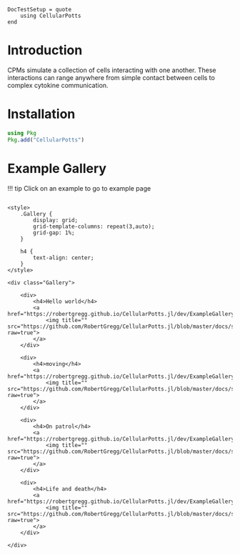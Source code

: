 ```@meta
DocTestSetup = quote
    using CellularPotts
end
```

# Introduction

CPMs simulate a collection of cells interacting with one another. These interactions can range anywhere from simple contact between cells to complex cytokine communication.

# Installation

```julia
using Pkg
Pkg.add("CellularPotts")
```

# Example Gallery

!!! tip
    Click on an example to go to example page

```@raw html

<style>
    .Gallery {
        display: grid;
        grid-template-columns: repeat(3,auto);
        grid-gap: 1%;
    }  

    h4 {
        text-align: center;
    }
</style>

<div class="Gallery">

    <div>
        <h4>Hello world</h4>
        <a href="https://robertgregg.github.io/CellularPotts.jl/dev/ExampleGallery/HelloWorld/HelloWorld/">
            <img title="" src="https://github.com/RobertGregg/CellularPotts.jl/blob/master/docs/src/ExampleGallery/HelloWorld/HelloWorld.gif?raw=true">
        </a>
    </div>

    <div>
        <h4>moving</h4>
        <a href="https://robertgregg.github.io/CellularPotts.jl/dev/ExampleGallery/LetsGetMoving/LetsGetMoving/">
            <img title="" src="https://github.com/RobertGregg/CellularPotts.jl/blob/master/docs/src/ExampleGallery/LetsGetMoving/LetsGetMoving.gif?raw=true">
        </a>
    </div>

    <div>
        <h4>On patrol</h4>
        <a href="https://robertgregg.github.io/CellularPotts.jl/dev/ExampleGallery/OnPatrol/OnPatrol/">
            <img title="" src="https://github.com/RobertGregg/CellularPotts.jl/blob/master/docs/src/ExampleGallery/OnPatrol/OnPatrol.gif?raw=true">
        </a>
    </div>

    <div>
        <h4>Life and death</h4>
        <a href="https://robertgregg.github.io/CellularPotts.jl/dev/ExampleGallery/LifeAndDeath/LifeAndDeath/">
            <img title="" src="https://github.com/RobertGregg/CellularPotts.jl/blob/master/docs/src/ExampleGallery/LifeAndDeath/LifeAndDeath.gif?raw=true">
        </a>
    </div>

</div>

```